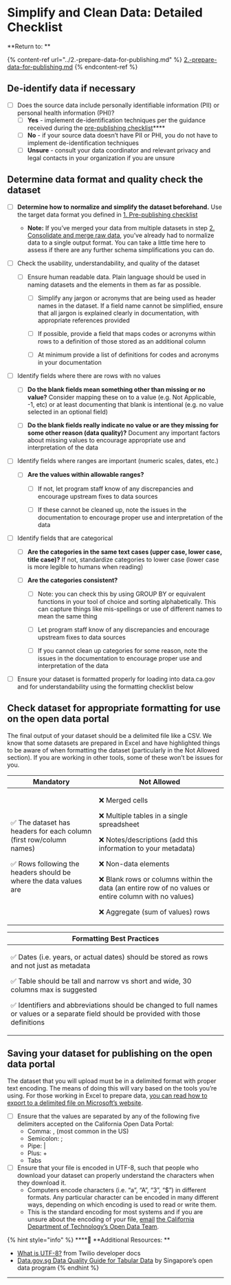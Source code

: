 # Simplify and Clean Data: Detailed Checklist

**Return to: **

{% content-ref url="../2.-prepare-data-for-publishing.md" %}
[2.-prepare-data-for-publishing.md](../2.-prepare-data-for-publishing.md)
{% endcontent-ref %}

## De-identify data if necessary

* [ ] Does the source data include personally identifiable information (PII) or personal health information (PHI)?
  * [ ] **Yes** - implement de-identification techniques per the guidance received during the [pre-publishing checklist](../review-the-pre-publishing-checklist.md)****
  * [ ] **No** - if your source data doesn’t have PII or PHI, you do not have to implement de-identification techniques
  * [ ] **Unsure** - consult your data coordinator and relevant privacy and legal contacts in your organization if you are unsure

## Determine data format and quality check the dataset

*   [ ] **Determine how to normalize and simplify the dataset beforehand.** Use the target data format you defined in [1. Pre-publishing checklist](../review-the-pre-publishing-checklist.md)

    * **Note:** If you’ve merged your data from multiple datasets in step [2. Consolidate and merge raw data](broken-reference), you’ve already had to normalize data to a single output format. You can take a little time here to assess if there are any further schema simplifications you can do.


* [ ] Check the usability, understandability, and quality of the dataset
  *   [ ] Ensure human readable data. Plain language should be used in naming datasets and the elements in them as far as possible.

      * [ ] Simplify any jargon or acronyms that are being used as header names in the dataset. If a field name cannot be simplified, ensure that all jargon is explained clearly in documentation, with appropriate references provided
      * [ ] If possible, provide a field that maps codes or acronyms within rows to a definition of those stored as an additional column
      * [ ] At minimum provide a list of definitions for codes and acronyms in your documentation


*   [ ] Identify fields where there are rows with no values

    * [ ] **Do the blank fields mean something other than missing or no value?** Consider mapping these on to a value (e.g. Not Applicable, -1, etc) or at least documenting that blank is intentional (e.g. no value selected in an optional field)
    * [ ] **Do the blank fields really indicate no value or are they missing for some other reason (data quality)?** Document any important factors about missing values to encourage appropriate use and interpretation of the data


* [ ] Identify fields where ranges are important (numeric scales, dates, etc.)
  *   [ ] **Are the values within allowable ranges?**

      * [ ] If not, let program staff know of any discrepancies and encourage upstream fixes to data sources
      * [ ] If these cannot be cleaned up, note the issues in the documentation to encourage proper use and interpretation of the data


* [ ] Identify fields that are categorical
  * [ ] **Are the categories in the same text cases (upper case, lower case, title case)?** If not, standardize categories to lower case (lower case is more legible to humans when reading)
  *   [ ] **Are the categories consistent?**

      * [ ] Note: you can check this by using GROUP BY or equivalent functions in your tool of choice and sorting alphabetically. This can capture things like mis-spellings or use of different names to mean the same thing
      * [ ] Let program staff know of any discrepancies and encourage upstream fixes to data sources
      * [ ] If you cannot clean up categories for some reason, note the issues in the documentation to encourage proper use and interpretation of the data


* [ ] Ensure your dataset is formatted properly for loading into data.ca.gov and for understandability using the formatting checklist below

## Check dataset for appropriate formatting for use on the open data portal

The final output of your dataset should be a delimited file like a CSV. We know that some datasets are prepared in Excel and have highlighted things to be aware of when formatting the dataset (particularly in the Not Allowed section). If you are working in other tools, some of these won’t be issues for you.

| **Mandatory**                                                                                                                                                                                                                                                                                      | **Not Allowed**                                                                                                                                                                                                                                                                                                                                                                                                                                                                                                                                                                                                                                                                                                                                                                         |
| -------------------------------------------------------------------------------------------------------------------------------------------------------------------------------------------------------------------------------------------------------------------------------------------------- | --------------------------------------------------------------------------------------------------------------------------------------------------------------------------------------------------------------------------------------------------------------------------------------------------------------------------------------------------------------------------------------------------------------------------------------------------------------------------------------------------------------------------------------------------------------------------------------------------------------------------------------------------------------------------------------------------------------------------------------------------------------------------------------- |
| <p><span data-gb-custom-inline data-tag="emoji" data-code="2705">✅</span> The dataset has headers for each column (first row/column names) </p><p></p><p><span data-gb-custom-inline data-tag="emoji" data-code="2705">✅</span> Rows following the headers should be where the data values are</p> | <p><span data-gb-custom-inline data-tag="emoji" data-code="274c">❌</span> Merged cells</p><p></p><p><span data-gb-custom-inline data-tag="emoji" data-code="274c">❌</span> Multiple tables in a single spreadsheet</p><p></p><p><span data-gb-custom-inline data-tag="emoji" data-code="274c">❌</span> Notes/descriptions (add this information to your metadata)</p><p></p><p><span data-gb-custom-inline data-tag="emoji" data-code="274c">❌</span> Non-data elements </p><p></p><p><span data-gb-custom-inline data-tag="emoji" data-code="274c">❌</span> Blank rows or columns within the data (an entire row of no values or entire column with no values)</p><p></p><p><span data-gb-custom-inline data-tag="emoji" data-code="274c">❌</span> Aggregate (sum of values) rows </p> |

| **Formatting Best Practices**                                                                                                                                                                                                                                                                                                                                                                                                                                                                                                                                                  |
| ------------------------------------------------------------------------------------------------------------------------------------------------------------------------------------------------------------------------------------------------------------------------------------------------------------------------------------------------------------------------------------------------------------------------------------------------------------------------------------------------------------------------------------------------------------------------------ |
| <p></p><p><span data-gb-custom-inline data-tag="emoji" data-code="2705">✅</span> Dates (i.e. years, or actual dates) should be stored as rows and not just as metadata</p><p></p><p><span data-gb-custom-inline data-tag="emoji" data-code="2705">✅</span> Table should be tall and narrow vs short and wide, 30 columns max is suggested</p><p></p><p><span data-gb-custom-inline data-tag="emoji" data-code="2705">✅</span> Identifiers and abbreviations should be changed to full names or values or a separate field should be provided with those definitions</p><p></p> |

## Saving your dataset for publishing on the open data portal

The dataset that you will upload must be in a delimited format with proper text encoding. The means of doing this will vary based on the tools you’re using. For those working in Excel to prepare data, [you can read how to export to a delimited file on Microsoft’s website](https://support.microsoft.com/en-us/office/save-a-workbook-to-text-format-txt-or-csv-3e9a9d6c-70da-4255-aa28-fcacf1f081e6).

* [ ] Ensure that the values are separated by any of the following five delimiters accepted on the California Open Data Portal:
  * Comma: , (most common in the US)
  * Semicolon: ;
  * Pipe: |
  * Plus: +
  * Tabs
* [ ] Ensure that your file is encoded in UTF-8, such that people who download your dataset can properly understand the characters when they download it.
  * Computers encode characters (i.e. “a”, “A”, “3”, “$”) in different formats. Any particular character can be encoded in many different ways, depending on which encoding is used to read or write them.
  * This is the standard encoding for most systems and if you are unsure about the encoding of your file, [email](mailto:opendata@state.ca.gov?subject=Help%20with%20encoding%20formats%20for%20open%20data\&body=I%20need%20help%20making%20sure%20I'm%20properly%20encoding%20my%20file%20in%20UTF-8.%20Note:%20Please%20provide%20additional%20information%20like%20the%20application%20you're%20using%20to%20prepare%20the%20data%20to%20assist%20the%20team%20in%20helping%20you.) [the California Department of Technology’s Open Data Team](mailto:opendata@state.ca.gov?subject=Help%20with%20encoding%20formats%20for%20open%20data\&body=I%20need%20help%20making%20sure%20I'm%20properly%20encoding%20my%20file%20in%20UTF-8.%20Note:%20Please%20provide%20additional%20information%20like%20the%20application%20you're%20using%20to%20prepare%20the%20data%20to%20assist%20the%20team%20in%20helping%20you.).

{% hint style="info" %}
****:file_folder: **Additional Resources: **

* [What is UTF-8?](https://www.twilio.com/docs/glossary/what-utf-8) from Twilio developer docs
* [Data.gov.sg Data Quality Guide for Tabular Data](https://github.com/datagovsg/data-quality) by Singapore’s open data program
{% endhint %}

****
